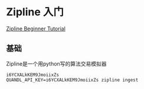 # Zipline 入门

[Zipline Beginner Tutorial](http://www.zipline.io/beginner-tutorial.html)

## 基础

Zipline是一个用python写的算法交易模拟器

```
i6YCXALkKEM9JmoiixZs
QUANDL_API_KEY=i6YCXALkKEM9JmoiixZs zipline ingest 
```

